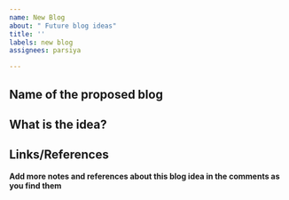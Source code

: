 ```yaml
---
name: New Blog
about: " Future blog ideas"
title: ''
labels: new blog
assignees: parsiya

---
```


## Name of the proposed blog


## What is the idea?


## Links/References

**Add more notes and references about this blog idea in the comments as you find them**
